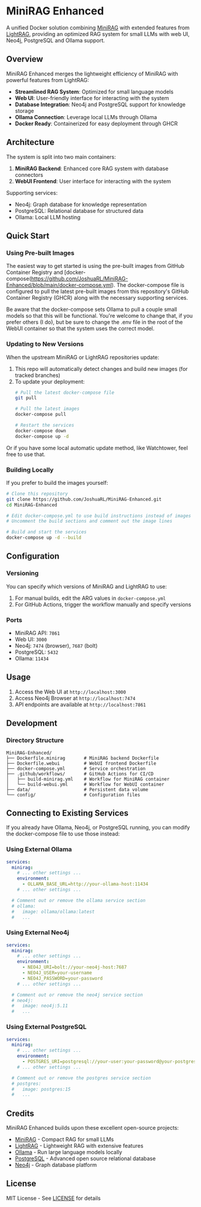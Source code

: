 # MiniRAG Enhanced

A unified Docker solution combining [MiniRAG](https://github.com/HKUDS/MiniRAG) with extended features from [LightRAG](https://github.com/HKUDS/LightRAG), providing an optimized RAG system for small LLMs with web UI, Neo4j, PostgreSQL and Ollama support.

## Overview

MiniRAG Enhanced merges the lightweight efficiency of MiniRAG with powerful features from LightRAG:

- **Streamlined RAG System**: Optimized for small language models
- **Web UI**: User-friendly interface for interacting with the system
- **Database Integration**: Neo4j and PostgreSQL support for knowledge storage
- **Ollama Connection**: Leverage local LLMs through Ollama
- **Docker Ready**: Containerized for easy deployment through GHCR

## Architecture

The system is split into two main containers:

1. **MiniRAG Backend**: Enhanced core RAG system with database connectors
2. **WebUI Frontend**: User interface for interacting with the system

Supporting services:
- Neo4j: Graph database for knowledge representation
- PostgreSQL: Relational database for structured data
- Ollama: Local LLM hosting

## Quick Start

### Using Pre-built Images

The easiest way to get started is using the pre-built images from GitHub Container Registry and [docker-compose(https://github.com/JoshuaRL/MiniRAG-Enhanced/blob/main/docker-compose.yml). The docker-compose file is configured to pull the latest pre-built images from this repository's GitHub Container Registry (GHCR) along with the necessary supporting services.

Be aware that the docker-compose sets Ollama to pull a couple small models so that this will be functional. You're welcome to change that, if you prefer others (I do), but be sure to change the .env file in the root of the WebUI container so that the system uses the correct model.

### Updating to New Versions

When the upstream MiniRAG or LightRAG repositories update:

1. This repo will automatically detect changes and build new images (for tracked branches)
2. To update your deployment:
   ```bash
   # Pull the latest docker-compose file
   git pull

   # Pull the latest images
   docker-compose pull

   # Restart the services
   docker-compose down
   docker-compose up -d
   ```
Or if you have some local automatic update method, like Watchtower, feel free to use that.

### Building Locally

If you prefer to build the images yourself:

```bash
# Clone this repository
git clone https://github.com/JoshuaRL/MiniRAG-Enhanced.git
cd MiniRAG-Enhanced

# Edit docker-compose.yml to use build instructions instead of images
# Uncomment the build sections and comment out the image lines

# Build and start the services
docker-compose up -d --build
```

## Configuration

### Versioning

You can specify which versions of MiniRAG and LightRAG to use:

1. For manual builds, edit the ARG values in `docker-compose.yml`
2. For GitHub Actions, trigger the workflow manually and specify versions

### Ports

- MiniRAG API: `7861`
- Web UI: `3000`
- Neo4j: `7474` (browser), `7687` (bolt)
- PostgreSQL: `5432`
- Ollama: `11434`

## Usage

1. Access the Web UI at `http://localhost:3000`
2. Access Neo4j Browser at `http://localhost:7474`
3. API endpoints are available at `http://localhost:7861`

## Development

### Directory Structure

```
MiniRAG-Enhanced/
├── Dockerfile.minirag       # MiniRAG backend Dockerfile
├── Dockerfile.webui         # WebUI frontend Dockerfile
├── docker-compose.yml       # Service orchestration
├── .github/workflows/       # GitHub Actions for CI/CD
│   ├── build-minirag.yml    # Workflow for MiniRAG container
│   └── build-webui.yml      # Workflow for WebUI container
├── data/                    # Persistent data volume
└── config/                  # Configuration files
```

## Connecting to Existing Services

If you already have Ollama, Neo4j, or PostgreSQL running, you can modify the docker-compose file to use those instead:

### Using External Ollama

```yaml
services:
  minirag:
    # ... other settings ...
    environment:
      - OLLAMA_BASE_URL=http://your-ollama-host:11434
    # ... other settings ...

  # Comment out or remove the ollama service section
  # ollama:
  #   image: ollama/ollama:latest
  #   ...
```

### Using External Neo4j

```yaml
services:
  minirag:
    # ... other settings ...
    environment:
      - NEO4J_URI=bolt://your-neo4j-host:7687
      - NEO4J_USER=your-username
      - NEO4J_PASSWORD=your-password
    # ... other settings ...

  # Comment out or remove the neo4j service section
  # neo4j:
  #   image: neo4j:5.11
  #   ...
```

### Using External PostgreSQL

```yaml
services:
  minirag:
    # ... other settings ...
    environment:
      - POSTGRES_URI=postgresql://your-user:your-password@your-postgres-host:5432/your-db
    # ... other settings ...

  # Comment out or remove the postgres service section
  # postgres:
  #   image: postgres:15
  #   ...
```

## Credits

MiniRAG Enhanced builds upon these excellent open-source projects:

- [MiniRAG](https://github.com/HKUDS/MiniRAG) - Compact RAG for small LLMs
- [LightRAG](https://github.com/HKUDS/LightRAG) - Lightweight RAG with extensive features
- [Ollama](https://github.com/ollama/ollama) - Run large language models locally
- [PostgreSQL](https://github.com/postgres/postgres) - Advanced open source relational database
- [Neo4j](https://github.com/neo4j/neo4j) - Graph database platform

## License

MIT License - See [LICENSE](LICENSE) for details
